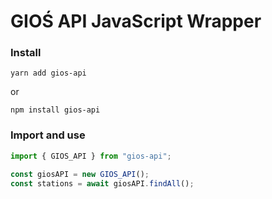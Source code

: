 # GIOŚ API JavaScript Wrapper

### Install

`yarn add gios-api`

or

`npm install gios-api`

### Import and use

```javascript
import { GIOS_API } from "gios-api";

const giosAPI = new GIOS_API();
const stations = await giosAPI.findAll();
```
